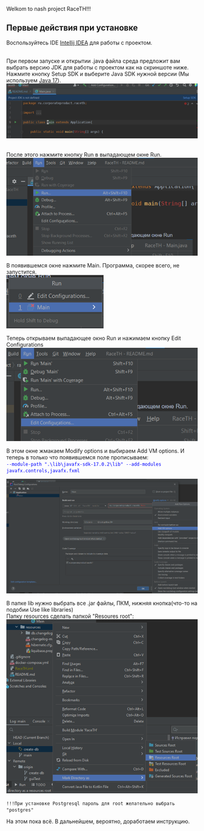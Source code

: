 Welkom to nash project RaceTH!!!

## Первые действия при установке
Воспользуйтесь IDE [Intellij IDEA](https://www.jetbrains.com/ru-ru/idea/download/#section=windows) для работы с проектом. <br><br>

При первом запуске и открытии .java файла среда
предложит вам выбрать версию JDK для работы с проектом как на скриншоте ниже. 
Нажмите кнопку Setup SDK и выберите Java SDK нужной версии 
(Мы используем [Java 17](https://www.oracle.com/java/technologies/javase/jdk17-archive-downloads.html)). <br>
![](./rdmscrs/setup_sdk0.png?raw=true) <br><br>

После этого нажмите кнопку Run в выпадающем окне Run. <br>
![](./rdmscrs/setup_sdk1.png?raw=true) <br>

В появившемся окне нажмите Main. Программа, скорее всего, не запустится. <br>
![](./rdmscrs/setup_sdk2.png?raw=true) <br>

Теперь открываем выпадающее окно Run и нажимаем кнопку Edit Configurations <br>
![](./rdmscrs/setup_sdk3.png?raw=true) <br>

В этом окне жмакаем Modify options и выбираем Add VM options.
И теперь в только что появившемся поле прописываем: <br>
<span style="color:blue">`--module-path ".\lib\javafx-sdk-17.0.2\lib" --add-modules javafx.controls,javafx.fxml`</span> <br>

![](./rdmscrs/setup_sdk4.png?raw=true) <br>

В папке lib нужно выбрать все .jar файлы, ПКМ, нижняя кнопка(что-то на подобии Use like libraries) <br>
Папку resources сделать папкой "Resoures root": <br>
![](./rdmscrs/setup_sdk5.png?raw=true) <br>

<span>`!!!При установке Postgresql пароль для root желательно выбрать "postgres"`</span>

На этом пока всё. В дальнейшем, вероятно, доработаем инструкцию.<br>

